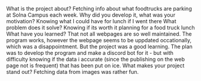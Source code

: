 What is the project about?
Fetching info about what foodtrucks are parking at Solna Campus each week.
Why did you develop it, what was your motivation?
Knowing what I could have for lunch if I went there
What problem does it solve?
Knowing if its worth it planning for a food truck lunch
What have you learned?
That not all webpages are so well maintained. The program works, however the webpage seems to be uppdated occationally, which was a disappointment. But the project was a good learning.
The plan was to develop the program and make a discord bot for it - but with difficulty knowing if the data i accurate (since the publishing on the web page not is frequent) that has been put on ice.
What makes your project stand out?
Fetching data from images was rather fun.